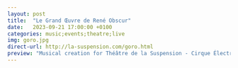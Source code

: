 ```yaml
---
layout: post
title:  "Le Grand Œuvre de René Obscur"
date:   2023-09-21 17:00:00 +0100
categories: music;events;theatre;live
img: goro.jpg
direct-url: http://la-suspension.com/goro.html
preview: "Musical creation for Théâtre de la Suspension - Cirque Électrique"
---
```


